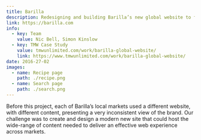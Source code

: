 ```yaml
---
title: Barilla
description: Redesigning and building Barilla’s new global website to fulfil the variety of needs of their 30+ local markets.
link: https://barilla.com
info:
  - key: Team
    value: Nic Bell, Simon Kinslow
  - key: TMW Case Study
    value: tmwunlimited.com/work/barilla-global-website/
    link: https://www.tmwunlimited.com/work/barilla-global-website/
date: 2016-27-02
images:
  - name: Recipe page
    path: ./recipe.png
  - name: Search page
    path: ./search.png
---
```


Before this project, each of Barilla’s local markets used a different website, with different content, presenting a very inconsistent view of the brand. Our challenge was to create and design a modern new site that could host the wide-range of content needed to deliver an effective web experience across markets.
